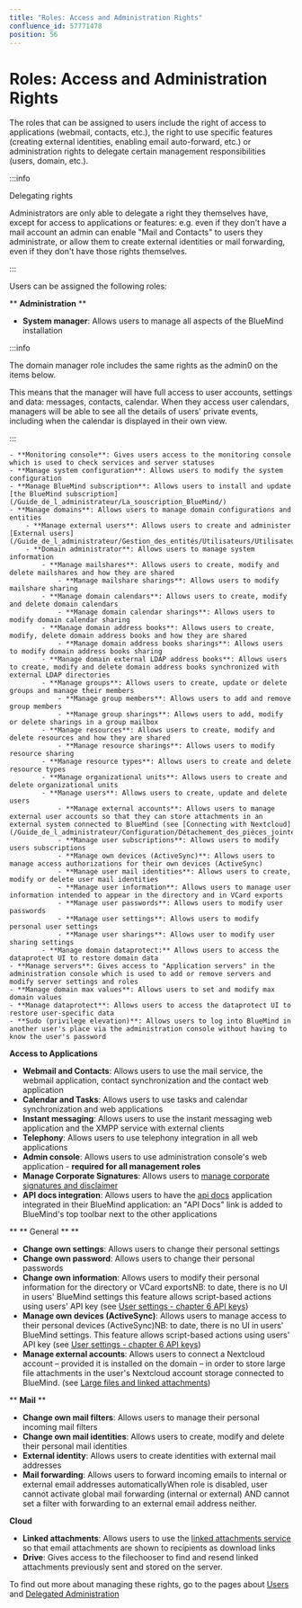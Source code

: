 ```yaml
---
title: "Roles: Access and Administration Rights"
confluence_id: 57771478
position: 56
---
```

# Roles: Access and Administration Rights


The roles that can be assigned to users include the right of access to applications (webmail, contacts, etc.), the right to use specific features (creating external identities, enabling email auto-forward, etc.) or administration rights to delegate certain management responsibilities (users, domain, etc.).


:::info

Delegating rights

Administrators are only able to delegate a right they themselves have, except for access to applications or features: e.g. even if they don't have a mail account an admin can enable "Mail and Contacts" to users they administrate, or allow them to create external identities or mail forwarding, even if they don't have those rights themselves.

:::

Users can be assigned the following roles:

** **Administration** **

- **System manager**: Allows users to manage all aspects of the BlueMind installation


:::info

The domain manager role includes the same rights as the admin0 on the items below.

This means that the manager will have full access to user accounts, settings and data: messages, contacts, calendar. When they access user calendars, managers will be able to see all the details of users' private events, including when the calendar is displayed in their own view.

:::

    - **Monitoring console**: Gives users access to the monitoring console which is used to check services and server statuses
    - **Manage system configuration**: Allows users to modify the system configuration
    - **Manage BlueMind subscription**: Allows users to install and update [the BlueMind subscription](/Guide_de_l_administrateur/La_souscription_BlueMind/)
    - **Manage domains**: Allows users to manage domain configurations and entities
        - **Manage external users**: Allows users to create and administer [External users](/Guide_de_l_administrateur/Gestion_des_entités/Utilisateurs/Utilisateurs_externes/)
        - **Domain administrator**: Allows users to manage system information
            - **Manage mailshares**: Allows users to create, modify and delete mailshares and how they are shared
                - **Manage mailshare sharings**: Allows users to modify mailshare sharing
            - **Manage domain calendars**: Allows users to create, modify and delete domain calendars
                - **Manage domain calendar sharings**: Allows users to modify domain calendar sharing
            - **Manage domain address books**: Allows users to create, modify, delete domain address books and how they are shared 
                - **Manage domain address books sharings**: Allows users to modify domain address books sharing
            - **Manage domain external LDAP address books**: Allows users to create, modify and delete domain address books synchronized with external LDAP directories
            - **Manage groups**: Allows users to create, update or delete groups and manage their members
                - **Manage group members**: Allows users to add and remove group members
                - **Manage group sharings**: Allows users to add, modify or delete sharings in a group mailbox
            - **Manage resources**: Allows users to create, modify and delete resources and how they are shared
                - **Manage resource sharings**: Allows users to modify resource sharing
            - **Manage resource types**: Allows users to create and delete resource types
            - **Manage organizational units**: Allows users to create and delete organizational units
            - **Manage users**: Allows users to create, update and delete users
                - **Manage external accounts**: Allows users to manage external user accounts so that they can store attachments in an external system connected to BlueMind (see [Connecting with Nextcloud](/Guide_de_l_administrateur/Configuration/Détachement_des_pièces_jointes/Connecter_avec_Nextcloud/))
                - **Manage user subscriptions**: Allows users to modify users subscriptions
                - **Manage own devices (ActiveSync)**: Allows users to manage access authorizations for their own devices (ActiveSync)
                - **Manage user mail identities**: Allows users to create, modify or delete user mail identities
                - **Manage user information**: Allows users to manage user information intended to appear in the directory and in VCard exports
                - **Manage user passwords**: Allows users to modify user passwords
                - **Manage user settings**: Allows users to modify personal user settings
                - **Manage user sharings**: Allows user to modify user sharing settings
            - **Manage domain dataprotect:** Allows users to access the dataprotect UI to restore domain data
    - **Manage servers**: Gives access to "Application servers" in the administration console which is used to add or remove servers and modify server settings and roles
    - **Manage domain max values**: Allows users to set and modify max domain values
    - **Manage dataprotect**: Allows users to access the dataprotect UI to restore user-specific data 
    - **Sudo (privilege elevation)**: Allows users to log into BlueMind in another user's place via the administration console without having to know the user's password


****Access to Applications****

- **Webmail and Contacts**: Allows users to use the mail service, the webmail application, contact synchronization and the contact web application
- **Calendar and Tasks**: Allows users to use tasks and calendar synchronization and web applications 
- **Instant messaging**: Allows users to use the instant messaging web application and the XMPP service with external clients
- **Telephony**: Allows users to use telephony integration in all web applications
- **Admin console**: Allows users to use administration console's web application - **required for all management roles**
- **Manage Corporate Signatures**: Allows users to [manage corporate signatures and disclaimer](/Guide_de_l_administrateur/Configuration/Signatures_d_entreprise/)
- **API docs integration**: Allows users to have the [api docs](https://forge.bluemind.net/staging/doc/latest/web-resources/) application integrated in their BlueMind application: an "API Docs" link is added to BlueMind's top toolbar next to the other applications


** ** General ** **

- **Change own settings**: Allows users to change their personal settings
- **Change own password**: Allows users to change their personal passwords
- **Change own information**: Allows users to modify their personal information for the directory or VCard exportsNB: to date, there is no UI in users' BlueMind settings this feature allows script-based actions using users' API key (see [User settings - chapter 6 API keys](/Guide_de_l_utilisateur/Paramètres_utilisateur/))
- **Manage own devices (ActiveSync)**: Allows users to manage access to their personal devices (ActiveSync)NB: to date, there is no UI in users' BlueMind settings. This feature allows script-based actions using users' API key (see [User settings - chapter 6 API keys](/Guide_de_l_utilisateur/Paramètres_utilisateur/))
- **Manage external accounts**: Allows users to connect a Nextcloud account – provided it is installed on the domain – in order to store large file attachments in the user's Nextcloud account storage connected to BlueMind. (see [Large files and linked attachments](/Guide_de_l_utilisateur/La_messagerie/Fichiers_volumineux_et_détachement_des_pièces_jointes/))


** **Mail** **

- **Change own mail filters**: Allows users to manage their personal incoming mail filters
- **Change own mail identities**: Allows users to create, modify and delete their personal mail identities
- **External identity**: Allows users to create identities with external mail addresses
- **Mail forwarding**: Allows users to forward incoming emails to internal or external email addresses automaticallyWhen role is disabled, user cannot activate global mail forwarding (internal or external) AND cannot set a filter with forwarding to an external email address neither.


**Cloud**

- **Linked attachments**: Allows users to use the [linked attachments service](/Guide_de_l_utilisateur/La_messagerie/Fichiers_volumineux_et_détachement_des_pièces_jointes/) so that email attachments are shown to recipients as download links
- **Drive**: Gives access to the filechooser to find and resend linked attachments previously sent and stored on the server.


To find out more about managing these rights, go to the pages about [Users](/Guide_de_l_administrateur/Gestion_des_entités/Utilisateurs/) and [Delegated Administration](/Guide_de_l_administrateur/Gestion_des_entités/Utilisateurs/L_administration_déléguée/)

